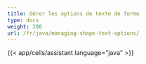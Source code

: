 ```yaml
---
title: Gérer les options de texte de forme
type: docs
weight: 200
url: /fr/java/managing-shape-text-options/
---
```

{{< app/cells/assistant language="java" >}}
